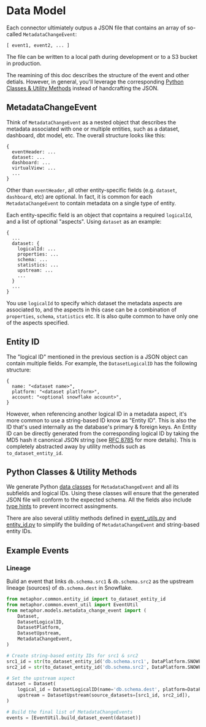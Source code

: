 # Data Model

Each connector ultimiately outpus a JSON file that contains an array of so-called `MetadataChangeEvent`:

```text
[ event1, event2, ... ]
```

The file can be written to a local path during development or to a S3 bucket in production.

The reamining of this doc describes the structure of the event and other detials. However, in general, you'll leverage the corresponding [Python Classes & Utility Methods](#python-classes--utility-methods) instead of handcrafting the JSON.

## MetadataChangeEvent

Think of `MetadataChangeEvent` as a nested object that describes the metadata associated with one or multiple entities, such as a dataset, dashboard, dbt model, etc. The overall structure looks like this:

```text
{
  eventHeader: ...
  dataset: ...
  dashboard: ...
  virtualView: ...
  ...
}
```

Other than `eventHeader`, all other entity-specific fields (e.g. `dataset`, `dashboard`, etc) are optional. In fact, it is common for each `MetadataChangeEvent` to contain metadata on a single type of entity.

Each entity-specific field is an object that copntains a required `logicalId`, and a list of optional "aspects". Using `dataset` as an example:

```text
{
  ...
  dataset: {
    logicalId: ...
    properties: ...
    schema: ...
    statistics: ...
    upstream: ...
    ...
  }
  ...
}
```

You use `logicalId` to specify which dataset the metadata aspects are associated to, and the aspects in this case can be a combination of `properties`, `schema`, `statistics` etc. It is also quite common to have only one of the aspects specified.

## Entity ID

The "logical ID" mentioned in the previous section is a JSON object can contain multiple fields. For example, the `DatasetLogicalID` has the following structure:

```text
{
  name: "<dataset name>",
  platform: "<dataset platlform>",
  account: "<optional snowflake account>",
}
```

However, when referencing another logical ID in a metadata aspect, it's more common to use a string-based ID know as "Entity ID". This is also the ID that's used internally as the database's primary & foreign keys. An Entity ID can be directly generated from the corresponding logical ID by taking the MD5 hash it canonical JSON string (see [RFC 8785](https://datatracker.ietf.org/doc/html/rfc8785) for more details). This is completely abstracted away by utility methods such as `to_dataset_entity_id`.

## Python Classes & Utility Methods

We generate Python [data classes](https://docs.python.org/3/library/dataclasses.html) for `MetadataChangeEvent` and all its subfields and logical IDs. Using these classes will ensure that the generated JSON file will conform to the expected schema. All the fields also include [type hints](https://www.python.org/dev/peps/pep-0484/) to prevent incorrect assingments.

There are also several utilitiy methods defined in [event_utils.py](../metaphor/common/event_util.py) and [entity_id.py](../metaphor/common/entity_id.py) to simplify the building of `MetadataChangeEvent` and string-based entity IDs. 

## Example Events

### Lineage

Build an event that links `db.schema.src1` & `db.schema.src2` as the upstream lineage (sources) of `db.schema.dest` in Snowflake. 

```py
from metaphor.common.entity_id import to_dataset_entity_id
from metaphor.common.event_util import EventUtil
from metaphor.models.metadata_change_event import (
    Dataset,
    DatasetLogicalID,
    DatasetPlatform,
    DatasetUpstream,
    MetadataChangeEvent,
)

# Create string-based entity IDs for src1 & src2
src1_id = str(to_dataset_entity_id('db.schema.src1', DataPlatform.SNOWFLAKE))
src2_id = str(to_dataset_entity_id('db.schema.src2', DataPlatform.SNOWFLAKE))

# Set the upstream aspect
dataset = Dataset(
    logical_id = DatasetLogicalID(name='db.schema.dest', platform=DataPlatform.SNOWFLAKE),
    upstream = DatasetUpstream(source_datasets=[src1_id, src2_id]),
)

# Build the final list of MetadataChangeEvents
events = [EventUtil.build_dataset_event(dataset)]
```
